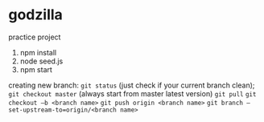 # godzilla
practice project

1. npm install
2. node seed.js
3. npm start


creating new branch:
`git status` (just check if your current branch clean);
`git checkout master` (always start from master latest version)
`git pull` 
`git checkout –b <branch name>`
`git push origin <branch name>`
`git branch –set-upstream-to=origin/<branch name>`
